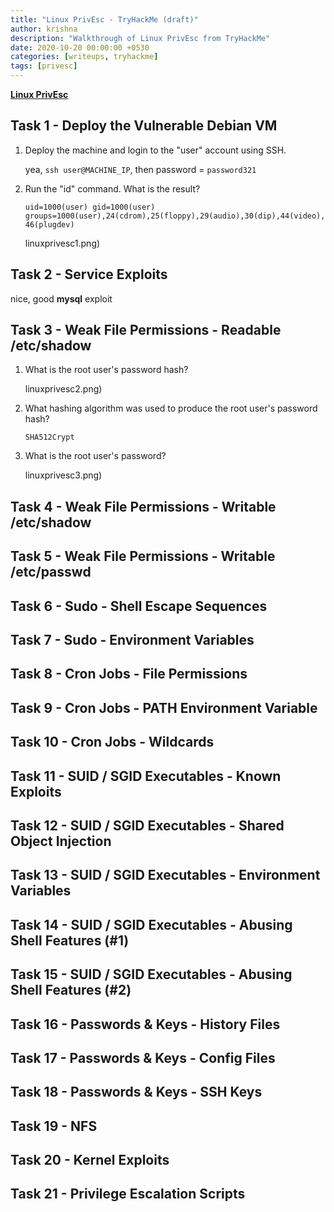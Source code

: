 ```yaml
---
title: "Linux PrivEsc - TryHackMe (draft)"
author: krishna
description: "Walkthrough of Linux PrivEsc from TryHackMe"
date: 2020-10-20 00:00:00 +0530
categories: [writeups, tryhackme]
tags: [privesc]
---
```


**[Linux PrivEsc](https://tryhackme.com/room/linuxprivesc)**

## Task 1 - Deploy the Vulnerable Debian VM

1. Deploy the machine and login to the "user" account using SSH.

	yea, `ssh user@MACHINE_IP`, then password = `password321`

2. Run the "id" command. What is the result?

	`uid=1000(user) gid=1000(user) groups=1000(user),24(cdrom),25(floppy),29(audio),30(dip),44(video),46(plugdev)`

	linuxprivesc1.png)

## Task 2 - Service Exploits

nice, good **mysql** exploit

## Task 3 - Weak File Permissions - Readable /etc/shadow

1. What is the root user's password hash?

	linuxprivesc2.png)

2. What hashing algorithm was used to produce the root user's password hash?

	`SHA512Crypt`

3. What is the root user's password?

	linuxprivesc3.png)

## Task 4 - Weak File Permissions - Writable /etc/shadow

## Task 5 - Weak File Permissions - Writable /etc/passwd

## Task 6 - Sudo - Shell Escape Sequences 

## Task 7 - Sudo - Environment Variables

## Task 8 - Cron Jobs - File Permissions

## Task 9 - Cron Jobs - PATH Environment Variable

## Task 10 - Cron Jobs - Wildcards

## Task 11 - SUID / SGID Executables - Known Exploits

## Task 12 - SUID / SGID Executables - Shared Object Injection

## Task 13 - SUID / SGID Executables - Environment Variables

## Task 14 - SUID / SGID Executables - Abusing Shell Features (#1)

## Task 15 - SUID / SGID Executables - Abusing Shell Features (#2)

## Task 16 - Passwords & Keys - History Files

## Task 17 - Passwords & Keys - Config Files

## Task 18 - Passwords & Keys - SSH Keys

## Task 19 - NFS

## Task 20 - Kernel Exploits

## Task 21 - Privilege Escalation Scripts
